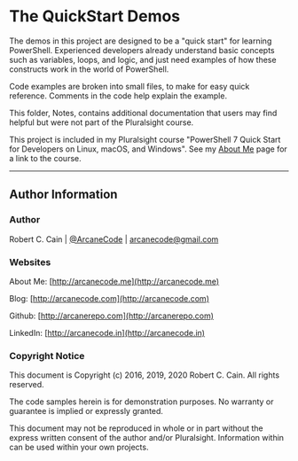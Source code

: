 # The QuickStart Demos

The demos in this project are designed to be a "quick start" for learning PowerShell. Experienced developers already understand basic concepts such as variables, loops, and logic, and just need examples of how these constructs work in the world of PowerShell.

Code examples are broken into small files, to make for easy quick reference. Comments in the code help explain the example.

This folder, Notes, contains additional documentation that users may find helpful but were not part of the Pluralsight course.

This project is included in my Pluralsight course "PowerShell 7 Quick Start for Developers on Linux, macOS, and Windows". See my [About Me](http://arcanecode.me) page for a link to the course.

---

## Author Information

### Author

Robert C. Cain | [@ArcaneCode](https://twitter.com/arcanecode) | arcanecode@gmail.com

### Websites

About Me: [http://arcanecode.me](http://arcanecode.me)

Blog: [http://arcanecode.com](http://arcanecode.com)

Github: [http://arcanerepo.com](http://arcanerepo.com)

LinkedIn: [http://arcanecode.in](http://arcanecode.in)

### Copyright Notice

This document is Copyright (c) 2016, 2019, 2020 Robert C. Cain. All rights reserved.

The code samples herein is for demonstration purposes. No warranty or guarantee is implied or expressly granted.

This document may not be reproduced in whole or in part without the express written consent of the author and/or Pluralsight. Information within can be used within your own projects.
